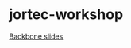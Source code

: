 jortec-workshop
===============

[Backbone slides](https://docs.google.com/presentation/d/1MWH8anhK6HMCwxLytu-jcFHGdRPLu_n2QBgR7cG_OA0/pub?start=false&loop=false&delayms=3000)
